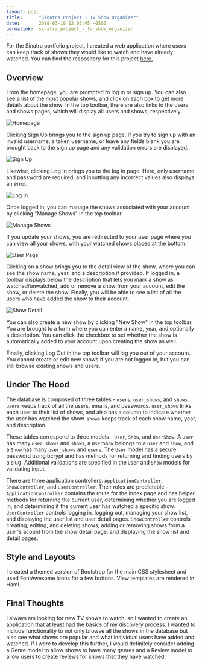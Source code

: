 ```yaml
---
layout: post
title:      "Sinatra Project - TV Show Organizer"
date:       2018-03-10 12:03:45 -0500
permalink:  sinatra_project_-_tv_show_organizer
---
```



For the Sinatra portfolio project, I created a web application where users can keep track of shows they would like to watch and have already watched. You can find the respository for this project [here.](https://github.com/urizaraj/tv-show-organizer)

## Overview

From the homepage, you are prompted to log in or sign up. You can also see a list of the most popular shows, and click on  each box to get more details about the show. In the top toolbar, there are also links to the users and shows pages, which will display all users and shows, respectively. 

![Homepage](https://i.imgur.com/oIqFPqe.png)

Clicking Sign Up brings you to the sign up page. If you try to sign up with an invalid username, a taken username, or leave any fields blank you are brought back to the sign up page and any validation errors are displayed.

![Sign Up](https://i.imgur.com/TNtxlL1.png)

Likewise, clicking Log In brings you to the log in page. Here, only username and password are required, and inputting any incorrect values also displays an error.

![Log In](https://i.imgur.com/cTxkzWW.png)

Once logged in, you can manage the shows associated with your account by clicking "Manage Shows" in the top toolbar.

![Manage Shows](https://i.imgur.com/FF4N2c4.png)

If you update your shows, you are redirected to your user page where you can view all your shows, with your watched shows placed at the bottom.

![User Page](https://i.imgur.com/jMfJ4F7.png)

Clicking on a show brings you to the detail view of the show, where you can see the show name, year, and a description if provided. If logged in, a toolbar displays below the description that lets you mark a show as watched/unwatched, add or remove a show from your account, edit the show, or delete the show. Finally, you will be able to see a list of all the users who have added the show to their account.

![Show Detail](https://i.imgur.com/fV3MuRM.png)

You can also create a new show by clicking "New Show" in the top toolbar. You are brought to a form where you can enter a name, year, and optionally a description. You can click the checkbox to set whether the show is automatically added to your account upon creating the show as well.

Finally, clicking Log Out in the top toolbar will log you out of your account. You cannot create or edit new shows if you are not logged in, but you can still browse existing shows and users.

## Under The Hood

The database is composed of three tables - `users`, `user_shows`, and `shows`. `users` keeps track of all the users, emails, and passwords. `user_shows` links each user to their list of shows, and also has a column to indicate whether the user has watched the show. `shows` keeps track of each show name, year, and description.

These tables correspond to three models - `User`, `Show`, and `UserShow`. A `User` has many `user_shows` and `shows`, a `UserShow` belongs to a `user` and `show`, and a `Show` has many `user_shows` and `users`. The `User` model has a secure password using bcrypt and has methods for returning and finding users by a slug. Additional validations are specified in the `User` and `Show` models for validating input. 

There are three application controllers: `ApplicationController`, `ShowController`, and `UserController`. Their roles are predictable - `ApplicationController` contains the route for the index page and has helper methods for returning the current user, determining whether you are logged in, and determining if the current user has watched a specific show. `UserController` controls logging in, logging out, managing your show list, and displaying the user list and user detail pages. `ShowController` controls creating, editing, and deleting shows, adding or removing shows from a user's acount from the show detail page, and displaying the show list and detail pages.

## Style and Layouts

I created a themed version of Bootstrap for the main CSS stylesheet and used FontAwesome icons for a few buttons. View templates are rendered in Haml.

## Final Thoughts

I always am looking for new TV shows to watch, so I wanted to create an application that at least had the basics of my discovery process. I wanted to include functionality to not only browse all the shows in the database but also see what shows are popular and what individual users have added and watched. If I were to develop this further, I would definitely consider adding a Genre model to allow shows to have many genres and a Review model to allow users to create reviews for shows that they have watched.
